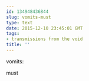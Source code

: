 ```yaml
---
id: 134948436844
slug: vomits-must
type: text
date: 2015-12-10 23:45:01 GMT
tags:
- transmissions from the void
title: ''
---
```


vomits:

must